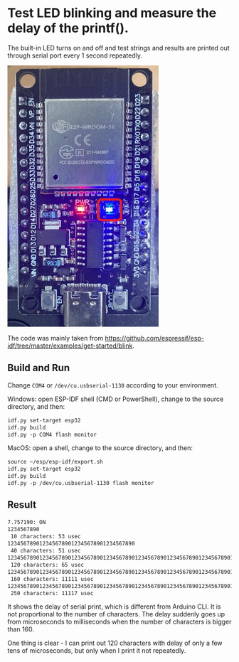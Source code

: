 # Test LED blinking and measure the delay of the printf().

The built-in LED turns on and off and test strings and results are printed out through serial port every 1 second repeatedly.

![Blinking built-in LED](blinking_led.jpg)

The code was mainly taken from https://github.com/espressif/esp-idf/tree/master/examples/get-started/blink.

## Build and Run

Change `COM4` or `/dev/cu.usbserial-1130` according to your environment.

Windows: open ESP-IDF shell (CMD or PowerShell), change to the source directory, and then:

```
idf.py set-target esp32
idf.py build
idf.py -p COM4 flash monitor
```

MacOS: open a shell, change to the source directory, and then:

```
source ~/esp/esp-idf/export.sh
idf.py set-target esp32
idf.py build
idf.py -p /dev/cu.usbserial-1130 flash monitor
```

## Result

```
7.757190: ON
1234567890
 10 characters: 53 usec
1234567890123456789012345678901234567890
 40 characters: 51 usec
123456789012345678901234567890123456789012345678901234567890123456789012345678901234567890123456789012345678901234567890
 120 characters: 65 usec
1234567890123456789012345678901234567890123456789012345678901234567890123456789012345678901234567890123456789012345678901234567890123456789012345678901234567890
 160 characters: 11111 usec
1234567890123456789012345678901234567890123456789012345678901234567890123456789012345678901234567890123456789012345678901234567890123456789012345678901234567890123456789012345678901234567890123456789012345678901234567890123456789012345678901234567890
 250 characters: 11117 usec
```

It shows the delay of serial print, which is different from Arduino CLI. It is not proportional to the number of characters. The delay suddenly goes up from microseconds to milliseconds when the number of characters is bigger than 160.

One thing is clear - I can print out 120 characters with delay of only a few tens of microseconds, but only when I print it not repeatedly. 

